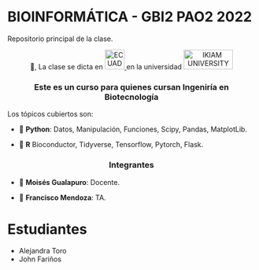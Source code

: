 # BIOINFORMÁTICA - GBI2 PAO2 2022
Repositorio principal de la clase. 

<p align="center">👋, La clase se dicta en <a href="https://ecuador.travel/en/"> <img alt="ECUADOR" src="https://icons.iconarchive.com/icons/wikipedia/flags/128/EC-Ecuador-Flag-icon.png" width="40" height="40"> </a> en la universidad <a href="https://www.ikiam.edu.ec/"> <img alt="IKIAM UNIVERSITY" src="https://eva.ikiam.edu.ec/pluginfile.php/1/core_admin/logo/0x150/1636497623/logotipoIkiam.png" width="100" height="40"> </a> </p>

<h3 align="center">Este es un curso para quienes cursan Ingeniría en Biotecnología</h3>

Los tópicos cubiertos son: 
- 🔭 **Python**: Datos, Manipulación, Funciones, Scipy, Pandas, MatplotLib.  

- 🌱 **R** Bioconductor, Tidyverse, Tensorflow, Pytorch, Flask.

<h3 align="center">Integrantes</h3>

- 🔭 **Moisés Gualapuro**: Docente.  

- 🌱 **Francisco Mendoza**: TA.

# Estudiantes
- Alejandra Toro
- John Fariños
